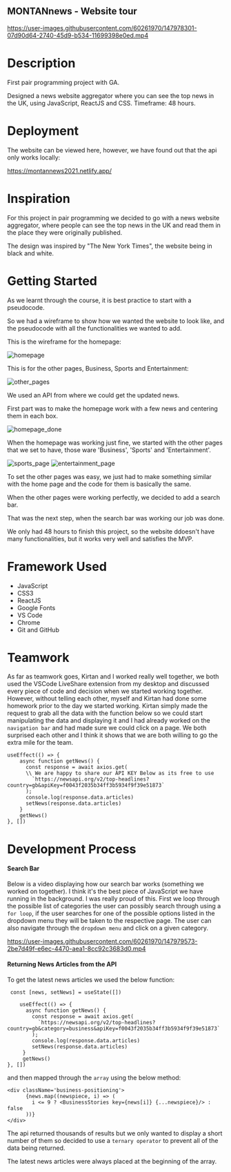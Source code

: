 ## MONTANnews - Website tour

https://user-images.githubusercontent.com/60261970/147978301-07d90d64-2740-45d9-b534-11699398e0ed.mp4


# Description

First pair programming project with GA.

Designed a news website aggregator where you can see the top news in the UK, using JavaScript, ReactJS and CSS.  Timeframe: 48 hours.

# Deployment

The website can be viewed here, however, we have found out that the api only works locally:

https://montannews2021.netlify.app/
 
# Inspiration

For this project in pair programming we decided to go with a news website aggregator, where people can see the top news in the UK and read them in the place they were originally published. 

The design was inspired by "The New York Times", the website being in black and white.

# Getting Started

As we learnt through the course, it is best practice to start with a pseudocode.

So we had a wireframe to show how we wanted the website to look like, and the pseudocode with all the functionalities we wanted to add.

This is the wireframe for the homepage:

![homepage](https://user-images.githubusercontent.com/60261970/148035736-04082bca-4752-453a-8df4-4c07e236993a.png)

This is for the other pages, Business, Sports and Entertainment:

![other_pages](https://user-images.githubusercontent.com/60261970/148035841-05dea9cb-61a0-4605-9faf-54f8595b8fab.png)

We used an API from where we could get the updated news.

First part was to make the homepage work with a few news and centering them in each box.

![homepage_done](https://user-images.githubusercontent.com/60261970/148036888-c4b4446a-cdaf-4374-812f-6f14a10b3c6c.png)

When the homepage was working just fine, we started with the other pages that we set to have, those ware 'Business', 'Sports' and 'Entertainment'.

![sports_page](https://user-images.githubusercontent.com/60261970/148037328-26cac3b9-db72-47d0-aa38-5907f136618a.png)
![entertainment_page](https://user-images.githubusercontent.com/60261970/148037334-36713e7e-f4ed-4ed3-b5a2-1ee07781fb65.png)

To set the other pages was easy, we just had to make something similar with the home page and the code for them is basically the same.

When the other pages were working perfectly, we decided to add a search bar.

That was the next step, when the search bar was working our job was done.

We only had 48 hours to finish this project, so the website ddoesn't have many functionalities, but it works very well and satisfies the MVP.


# Framework Used

* JavaScript
* CSS3
* ReactJS
* Google Fonts
* VS Code
* Chrome
* Git and GitHub


# Teamwork

As far as teamwork goes, Kirtan and I worked really well together, we both used the VSCode LiveShare extension from my desktop and discussed every piece of code and decision when we started working together. However, without telling each other, myself and Kirtan had done some homework prior to the day we started working. Kirtan simply made the request to grab all the data with the function below so we could start manipulating the data and displaying it and I had already worked on the `navigation bar` and had made sure we could click on a page. We both surprised each other and I think it shows that we are both willing to go the extra mile for the team.

```
useEffect(() => {
    async function getNews() {
      const response = await axios.get(
      \\ We are happy to share our API KEY Below as its free to use
        `https://newsapi.org/v2/top-headlines?country=gb&apiKey=f0043f2035b34ff3b5934f9f39e51873`
      );
      console.log(response.data.articles)
      setNews(response.data.articles)
    }
    getNews()
}, [])
```

# Development Process

#### Search Bar

Below is a video displaying how our search bar works (something we worked on together). I think it's the best piece of JavaScript we have running in the background. I was really proud of this. First we loop through the possible list of categories the user can possibly search through using a `for loop`, if the user searches for one of the possible options listed in the dropdown menu they will be taken to the respective page. The user can also navigate through the `dropdown menu` and click on a given category.

https://user-images.githubusercontent.com/60261970/147979573-2be7d49f-e6ec-4470-aea1-8cc92c3683d0.mp4

#### Returning News Articles from the API

To get the latest news articles we used the below function: 

```
 const [news, setNews] = useState([])

    useEffect(() => {
      async function getNews() {
        const response = await axios.get(
          `https://newsapi.org/v2/top-headlines?country=gb&category=business&apiKey=f0043f2035b34ff3b5934f9f39e51873`
        );
        console.log(response.data.articles)
        setNews(response.data.articles)
     }
     getNews()
}, [])
```

and then mapped through the `array` using the below method:

```
<div className='business-positioning'>
      {news.map((newspiece, i) => (
        i <= 9 ? <BusinessStories key={news[i]} {...newspiece}/> : false
      ))}
</div>
```

The api returned thousands of results but we only wanted to display a short number of them so decided to use a `ternary operator` to prevent all of the data being returned. 

The latest news articles were always placed at the beginning of the array.
